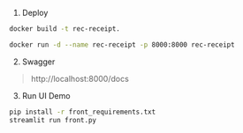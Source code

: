 1. Deploy

```sh
docker build -t rec-receipt. 
```
```sh
docker run -d --name rec-receipt -p 8000:8000 rec-receipt  
```

2. Swagger
> http://localhost:8000/docs

3. Run UI Demo
```sh
pip install -r front_requirements.txt
streamlit run front.py
``` 
